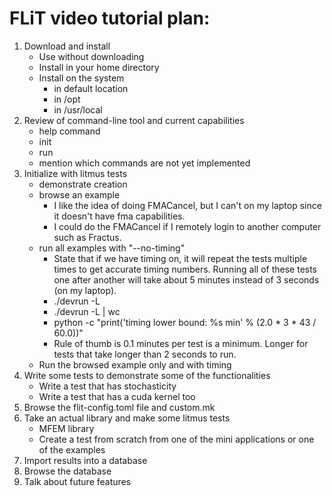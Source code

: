 # FLiT video tutorial plan:

1. Download and install
    - Use without downloading
    - Install in your home directory
    - Install on the system
        - in default location
        - in /opt
        - in /usr/local
2. Review of command-line tool and current capabilities
    - help command
    - init
    - run
    - mention which commands are not yet implemented
3. Initialize with litmus tests
    - demonstrate creation
    - browse an example
        - I like the idea of doing FMACancel, but I can't on my laptop since it
          doesn't have fma capabilities.
        - I could do the FMACancel if I remotely login to another computer such
          as Fractus.
    - run all examples with "--no-timing"
        - State that if we have timing on, it will repeat the tests multiple
          times to get accurate timing numbers.  Running all of these tests one
          after another will take about 5 minutes instead of 3 seconds (on my
          laptop).
        - ./devrun -L
        - ./devrun -L | wc
        - python -c "print('timing lower bound: %s min' % (2.0 * 3 * 43 / 60.0))"
        - Rule of thumb is 0.1 minutes per test is a minimum.  Longer for tests
          that take longer than 2 seconds to run.
    - Run the browsed example only and with timing
4. Write some tests to demonstrate some of the functionalities
    - Write a test that has stochasticity
    - Write a test that has a cuda kernel too
5. Browse the flit-config.toml file and custom.mk
6. Take an actual library and make some litmus tests
    - MFEM library
    - Create a test from scratch from one of the mini applications or one of
      the examples
7. Import results into a database
8. Browse the database
9. Talk about future features
